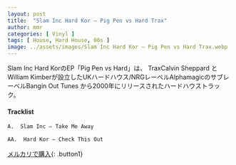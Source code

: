 ```yaml
---
layout: post
title:  "Slam Inc Hard Kor – Pig Pen vs Hard Trax"
author: mmr
categories: [ Vinyl ]
tags: [ House, Hard House, 00s ]
image: ../assets/images/Slam Inc Hard Kor – Pig Pen vs Hard Trax.webp
---
```


Slam Inc Hard KorのEP「Pig Pen vs Hard」は、 TraxCalvin Sheppard と William Kimberが設立したUKハードハウス/NRGレーベルAlphamagicのサブレーベルBangin Out Tunes から2000年にリリースされたハードハウストラック。

#### Tracklist
```md
A.  Slam Inc – Take Me Away

AA.  Hard Kor – Check This Out
```

[メルカリで購入](https://jp.mercari.com/item/m12107636590?afid=6142608987){: .button1}

